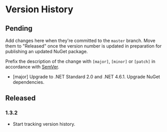 # Version History

## Pending

Add changes here when they're committed to the `master` branch. Move them to "Released" once the version number
is updated in preparation for publishing an updated NuGet package.

Prefix the description of the change with `[major]`, `[minor]` or `[patch]` in accordance with [SemVer](http://semver.org).

* [major] Upgrade to .NET Standard 2.0 and .NET 4.6.1. Upgrade NuGet dependencies.

## Released

### 1.3.2

* Start tracking version history.

